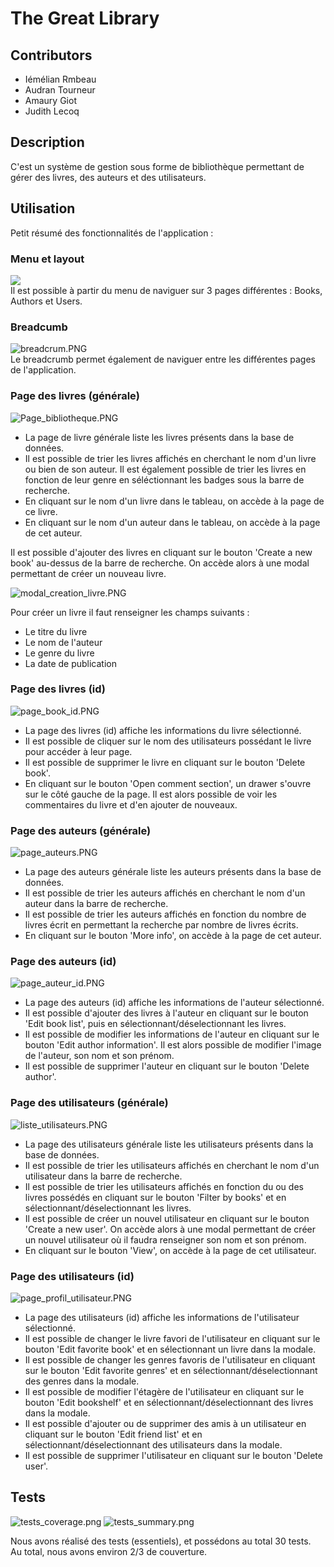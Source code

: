 # The Great Library
## Contributors
- Iémélian Rmbeau
-  Audran Tourneur
- Amaury Giot
- Judith Lecoq


## Description

C'est un système de gestion sous forme de bibliothèque permettant de gérer des livres, des auteurs et des utilisateurs.

## Utilisation
Petit résumé des fonctionnalités de l'application :

### Menu et layout
![](image/Menu_et_layout.PNG)  
Il est possible à partir du menu de naviguer sur 3 pages différentes : Books, Authors et Users.

### Breadcumb
![breadcrum.PNG](image%2Fbreadcrum.PNG)  
Le breadcrumb permet également de naviguer entre les différentes pages de l'application.


### Page des livres (générale)
![Page_bibliotheque.PNG](image%2FPage_bibliotheque.PNG)
- La page de livre générale liste les livres présents dans la base de données.
- Il est possible de trier les livres affichés en cherchant le nom d'un livre ou bien de son auteur. Il est également possible de trier les livres en fonction de leur genre en séléctionnant les badges sous la barre de recherche.  
- En cliquant sur le nom d'un livre dans le tableau, on accède à la page de ce livre.
- En cliquant sur le nom d'un auteur dans le tableau, on accède à la page de cet auteur.

Il est possible d'ajouter des livres en cliquant sur le bouton 'Create a new book' au-dessus de la barre de recherche. On accède alors à une modal permettant de créer un nouveau livre.

![modal_creation_livre.PNG](image%2Fmodal_creation_livre.PNG)

Pour créer un livre il faut renseigner les champs suivants :
- Le titre du livre
- Le nom de l'auteur
- Le genre du livre
- La date de publication

### Page des livres (id)
![page_book_id.PNG](image%2Fpage_book_id.PNG)
- La page des livres (id) affiche les informations du livre sélectionné.
- Il est possible de cliquer sur le nom des utilisateurs possédant le livre pour accéder à leur page.
- Il est possible de supprimer le livre en cliquant sur le bouton 'Delete book'.
- En cliquant sur le bouton 'Open comment section', un drawer s'ouvre sur le côté gauche de la page. Il est alors possible de voir les commentaires du livre et d'en ajouter de nouveaux.

### Page des auteurs (générale)
![page_auteurs.PNG](image%2Fpage_auteurs.PNG)
- La page des auteurs générale liste les auteurs présents dans la base de données.
- Il est possible de trier les auteurs affichés en cherchant le nom d'un auteur dans la barre de recherche.
- Il est possible de trier les auteurs affichés en fonction du nombre de livres écrit en permettant la recherche par nombre de livres écrits.
- En cliquant sur le bouton 'More info', on accède à la page de cet auteur.

### Page des auteurs (id)
![page_auteur_id.PNG](image%2Fpage_auteur_id.PNG)
- La page des auteurs (id) affiche les informations de l'auteur sélectionné.
- Il est possible d'ajouter des livres à l'auteur en cliquant sur le bouton 'Edit book list', puis en sélectionnant/déselectionnant les livres.
- Il est possible de modifier les informations de l'auteur en cliquant sur le bouton 'Edit author information'. Il est alors possible de modifier l'image de l'auteur, son nom et son prénom.
- Il est possible de supprimer l'auteur en cliquant sur le bouton 'Delete author'.

### Page des utilisateurs (générale)
![liste_utilisateurs.PNG](image%2Fliste_utilisateurs.PNG)
- La page des utilisateurs générale liste les utilisateurs présents dans la base de données.
- Il est possible de trier les utilisateurs affichés en cherchant le nom d'un utilisateur dans la barre de recherche.
- Il est possible de trier les utilisateurs affichés en fonction du ou des livres possédés en cliquant sur le bouton 'Filter by books' et en sélectionnant/déselectionnant les livres.
- Il est possible de créer un nouvel utilisateur en cliquant sur le bouton 'Create a new user'. On accède alors à une modal permettant de créer un nouvel utilisateur où il faudra renseigner son nom et son prénom.
- En cliquant sur le bouton 'View', on accède à la page de cet utilisateur.

### Page des utilisateurs (id)
![page_profil_utilisateur.PNG](image%2Fpage_profil_utilisateur.PNG)
- La page des utilisateurs (id) affiche les informations de l'utilisateur sélectionné.
- Il est possible de changer le livre favori de l'utilisateur en cliquant sur le bouton 'Edit favorite book' et en sélectionnant un livre dans la modale.
- Il est possible de changer les genres favoris de l'utilisateur en cliquant sur le bouton 'Edit favorite genres' et en sélectionnant/déselectionnant des genres dans la modale.
- Il est possible de modifier l'étagère de l'utilisateur en cliquant sur le bouton 'Edit bookshelf' et en sélectionnant/déselectionnant des livres dans la modale.
- Il est possible d'ajouter ou de supprimer des amis à un utilisateur en cliquant sur le bouton 'Edit friend list' et en sélectionnant/déselectionnant des utilisateurs dans la modale.
- Il est possible de supprimer l'utilisateur en cliquant sur le bouton 'Delete user'.

## Tests

![tests_coverage.png](image%2Ftests_coverage.png)
![tests_summary.png](image%2Ftests_summary.png)

Nous avons réalisé des tests (essentiels), et possédons au total 30 tests.  
Au total, nous avons environ 2/3 de couverture.
